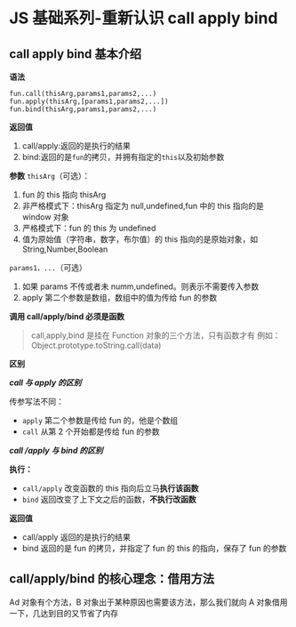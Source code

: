 # JS 基础系列-重新认识 call apply bind

## call apply bind 基本介绍

**语法**

```
fun.call(thisArg,params1,params2,...)
fun.apply(thisArg,[params1,params2,...])
fun.bind(thisArg,params1,params2,...)
```

**返回值**

1. call/apply:返回的是执行的结果
2. bind:返回的是`fun`的拷贝，并拥有指定的`this`以及初始参数

**参数**
`thisArg`（可选）：

1. fun 的 this 指向 thisArg
2. 非严格模式下：thisArg 指定为 null,undefined,fun 中的 this 指向的是 window 对象
3. 严格模式下：fun 的 this 为 undefined
4. 值为原始值（字符串，数字，布尔值）的 this 指向的是原始对象，如 String,Number,Boolean

`params1，...`（可选）

1. 如果 params 不传或者未 numm,undefined。则表示不需要传入参数
2. apply 第二个参数是数组，数组中的值为传给 fun 的参数

**调用 call/apply/bind 必须是函数**

> call,apply,bind 是挂在 Function 对象的三个方法，只有函数才有
> 例如：Object.prototype.toString.call(data)

**区别**

**_call 与 apply 的区别_**

传参写法不同：

- `apply` 第二个参数是传给 fun 的，他是个数组
- `call` 从第 2 个开始都是传给 fun 的参数

**_call /apply 与 bind 的区别_**

**执行：**

- `call/apply` 改变函数的 this 指向后立马**执行该函数**
- `bind` 返回改变了上下文之后的函数，**不执行改函数**

**返回值**

- call/apply 返回的是执行的结果
- bind 返回的是 fun 的拷贝，并指定了 fun 的 this 的指向，保存了 fun 的参数

## call/apply/bind 的核心理念：借用方法

Ad 对象有个方法，B 对象出于某种原因也需要该方法，那么我们就向 A 对象借用一下，几达到目的又节省了内存
